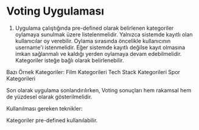 # Voting Uygulaması
1. Uygulama çalıştığında pre-defined olarak belirlenen kategoriler oylamaya sunulmak üzere listelenmelidir. Yalnızca sistemde kayıtlı olan kullanıcılar oy verebilir. Oylama sırasında öncelikle kullanıcının username'i istenmelidir. Eğer sistemde kayıtlı değilse kayıt olmasına imkan sağlanmalı ve kaldığı yerden oylamaya devam edebilmelidir. Kategoriler isteğe bağlı olarak belirlenebilir.

Bazı Örnek Kategoriler: Film Kategorileri Tech Stack Kategorileri Spor Kategorileri

Son olarak uygulama sonlandırılırken, Voting sonuçları hem rakamsal hem de yüzdesel olarak gösterilmelidir.

Kullanılması gereken teknikler:

Kategoriler pre-defined kullanılabilir.